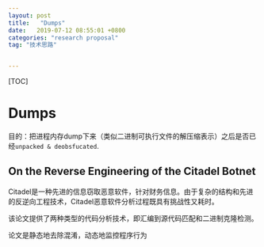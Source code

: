 ```yaml
---
layout: post
title:   "Dumps"
date:   2019-07-12 08:55:01 +0800
categories: "research proposal"
tag: "技术思路"


---
```


[TOC]





# Dumps

目的：把进程内存dump下来（类似二进制可执行文件的解压缩表示）之后是否已经`unpacked & deobsfucated`.

## On the Reverse Engineering of the Citadel Botnet 

Citadel是一种先进的信息窃取恶意软件，针对财务信息。由于复杂的结构和先进的反逆向工程技术，Citadel恶意软件分析过程既具有挑战性又耗时。

该论文提供了两种类型的代码分析技术，即汇编到源代码匹配和二进制克隆检测。

论文是静态地去除混淆，动态地监控程序行为

